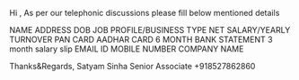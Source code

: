 Hi ,
As per our telephonic discussions please fill below mentioned details

NAME
ADDRESS
DOB
JOB PROFILE/BUSINESS TYPE
NET SALARY/YEARLY TURNOVER
PAN CARD
AADHAR CARD
6 MONTH BANK STATEMENT
3 month salary slip 
EMAIL ID
MOBILE NUMBER
COMPANY NAME


Thanks&Regards,
Satyam Sinha
Senior Associate
+918527862860
